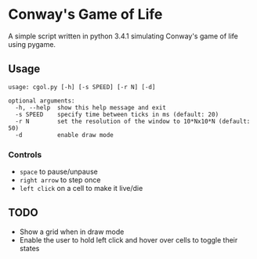 # Conway's Game of Life

A simple script written in python 3.4.1 simulating Conway's game of life using pygame.

## Usage

```
usage: cgol.py [-h] [-s SPEED] [-r N] [-d]

optional arguments:
  -h, --help  show this help message and exit
  -s SPEED    specify time between ticks in ms (default: 20)
  -r N        set the resolution of the window to 10*Nx10*N (default: 50)
  -d          enable draw mode
```

### Controls
- `space` to pause/unpause
- `right arrow` to step once
- `left click` on a cell to make it live/die

## TODO

- Show a grid when in draw mode
- Enable the user to hold left click and hover over cells to toggle their states
